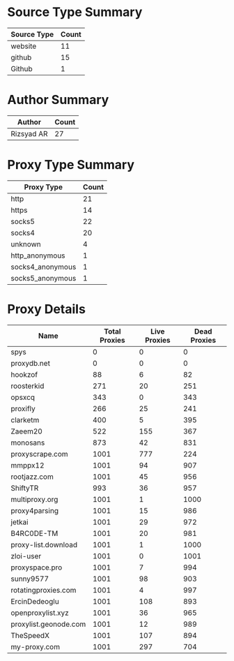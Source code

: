 # Source Type Summary

| Source Type | Count |
|-------------|-------|
| website | 11 |
| github | 15 |
| Github | 1 |


# Author Summary

| Author | Count |
|--------|-------|
| Rizsyad AR | 27 |


# Proxy Type Summary

| Proxy Type | Count |
|------------|-------|
| http | 21 |
| https | 14 |
| socks5 | 22 |
| socks4 | 20 |
| unknown | 4 |
| http_anonymous | 1 |
| socks4_anonymous | 1 |
| socks5_anonymous | 1 |


# Proxy Details

| Name | Total Proxies | Live Proxies | Dead Proxies |
|------|---------------|--------------|---------------|
| spys | 0 | 0 | 0 |
| proxydb.net | 0 | 0 | 0 |
| hookzof | 88 | 6 | 82 |
| roosterkid | 271 | 20 | 251 |
| opsxcq | 343 | 0 | 343 |
| proxifly | 266 | 25 | 241 |
| clarketm | 400 | 5 | 395 |
| Zaeem20 | 522 | 155 | 367 |
| monosans | 873 | 42 | 831 |
| proxyscrape.com | 1001 | 777 | 224 |
| mmppx12 | 1001 | 94 | 907 |
| rootjazz.com | 1001 | 45 | 956 |
| ShiftyTR | 993 | 36 | 957 |
| multiproxy.org | 1001 | 1 | 1000 |
| proxy4parsing | 1001 | 15 | 986 |
| jetkai | 1001 | 29 | 972 |
| B4RC0DE-TM | 1001 | 20 | 981 |
| proxy-list.download | 1001 | 1 | 1000 |
| zloi-user | 1001 | 0 | 1001 |
| proxyspace.pro | 1001 | 7 | 994 |
| sunny9577 | 1001 | 98 | 903 |
| rotatingproxies.com | 1001 | 4 | 997 |
| ErcinDedeoglu | 1001 | 108 | 893 |
| openproxylist.xyz | 1001 | 36 | 965 |
| proxylist.geonode.com | 1001 | 12 | 989 |
| TheSpeedX | 1001 | 107 | 894 |
| my-proxy.com | 1001 | 297 | 704 |
